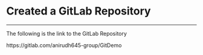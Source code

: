 <h1>Created a GitLab Repository</h1><hr/>
<p>The following is the link to the GitLab Repository</p>
<p>https://gitlab.com/anirudh645-group/GitDemo</p>